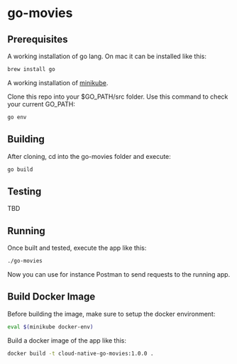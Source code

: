 # go-movies

## Prerequisites
A working installation of go lang.
On mac it can be installed like this:
```bash
brew install go
```
A working installation of [minikube](https://kubernetes.io/docs/tasks/tools/install-minikube/).

Clone this repo into your $GO_PATH/src folder. 
Use this command to check your current GO_PATH:
```bash
go env
```
## Building
After cloning, cd into the go-movies folder and execute:
```bash
go build
```
## Testing
TBD

## Running
Once built and tested, execute the app like this:
```bash
./go-movies
```
Now you can use for instance Postman to send requests to the running app.

## Build Docker Image
Before building the image, make sure to setup the docker environment:
```bash
eval $(minikube docker-env)
```
Build a docker image of the app like this:
```bash
docker build -t cloud-native-go-movies:1.0.0 .
```

